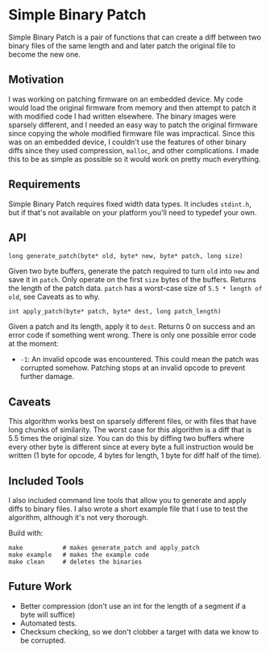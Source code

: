 # Simple Binary Patch

Simple Binary Patch is a pair of functions that can create a diff between two binary files of the same length and and later patch the original file to become the new one.

## Motivation

I was working on patching firmware on an embedded device. My code would load the original firmware from memory and then attempt to patch it with modified code I had written elsewhere. The binary images were sparsely different, and I needed an easy way to patch the original firmware since copying the whole modified firmware file was impractical. Since this was on an embedded device, I couldn't use the features of other binary diffs since they used compression, `malloc`, and other complications. I made this to be as simple as possible so it would work on pretty much everything.

 ## Requirements
Simple Binary Patch requires fixed width data types. It includes `stdint.h`, but if that's not available on your platform you'll need to typedef your own.

 ## API

 `long generate_patch(byte* old, byte* new, byte* patch, long size)`
 
 Given two byte buffers, generate the patch required to turn `old` into `new` and save it in `patch`. Only operate on the first `size` bytes of the buffers. Returns the length of the patch data. `patch` has a worst-case size of `5.5 * length of old`, see Caveats as to why.

 `int apply_patch(byte* patch, byte* dest, long patch_length)`

 Given a patch and its length, apply it to `dest`. Returns 0 on success and an error code if something went wrong. There is only one possible error code at the moment:
 
  - `-1`: An invalid opcode was encountered. This could mean the patch was corrupted somehow. Patching stops at an invalid opcode to prevent further damage.

 ## Caveats

This algorithm works best on sparsely different files, or with files that have long chunks of similarity. The worst case for this algorithm is a diff that is 5.5 times the original size. You can do this by diffing two buffers where every other byte is different since at every byte a full instruction would be written (1 byte for opcode, 4 bytes for length, 1 byte for diff half of the time).

 ## Included Tools

 I also included command line tools that allow you to generate and apply diffs to binary files. I also wrote a short example file that I use to test the algorithm, although it's not very thorough.

 Build with:

 ```
 make           # makes generate_patch and apply_patch
 make example   # makes the example code
 make clean     # deletes the binaries
 ```

 ## Future Work
  - Better compression (don't use an int for the length of a segment if a byte will suffice)
  - Automated tests.
  - Checksum checking, so we don't clobber a target with data we know to be corrupted.